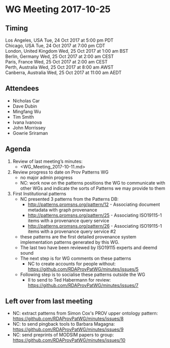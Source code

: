 # WG Meeting 2017-10-25

## Timing
Los Angeles, USA          Tue, 24 Oct 2017 at 5:00 pm PDT     
Chicago, USA              Tue, 24 Oct 2017 at 7:00 pm CDT     
London, United Kingdom    Wed, 25 Oct 2017 at 1:00 am BST     
Berlin, Germany           Wed, 25 Oct 2017 at 2:00 am CEST    
Paris, France             Wed, 25 Oct 2017 at 2:00 am CEST    
Perth, Australia          Wed, 25 Oct 2017 at 8:00 am AWST    
Canberra, Australia       Wed, 25 Oct 2017 at 11:00 am AEDT

## Attendees
* Nicholas Car
* Dave Dubin
* Mingfang Wu
* Tim Smith
* Ivana Ivanova
* John Morrissey
* Gowrie Sriraman

## Agenda
1. Review of last meeting’s minutes:
	* <WG_Meeting_2017-10-11.md>
2. Review progress to date on Prov Patterns WG
	* no major admin progress
	* NC: work now on the patterns positions the WG to communicate with other WGs and indicate the sorts of Patterns we may provide to them
3. First Institutional patterns
	* NC presented 3 patterns from the Patterns DB: 
		* <http://patterns.promsns.org/pattern/12> - Associating document metadata with graph provenance
		* <http://patterns.promsns.org/pattern/25> - Associating ISO19115-1 items with a provenance query service
		* <http://patterns.promsns.org/pattern/26> - Associating ISO19115-1 items with a provenance query service #2 
	* these patterns are the first detailed provenance system implementation patterns generated by this WG. 
	* The last two have been reviewed by ISO19115 experts and deemd sound
	* The next step is for WG comments on these patterns
		* NC to create accounts for people without: <https://github.com/RDAProvPatWG/minutes/issues/5>
	* Following step is to socialise these patterns outside the WG
		* II to send to Ted Habermann for review: <https://github.com/RDAProvPatWG/minutes/issues/7>

## Left over from last meeting
* NC: extract patterns from Simon Cox's PROV upper ontology pattern: <https://github.com/RDAProvPatWG/minutes/issues/8>
* NC: to send pingback tools to Barbara Magagna: <https://github.com/RDAProvPatWG/minutes/issues/9>
* NC: send preprints of MODSIM papers to group: <https://github.com/RDAProvPatWG/minutes/issues/10>
